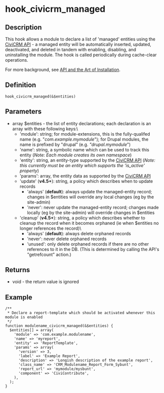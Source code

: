 # hook_civicrm_managed

## Description

This hook allows a module to declare a list of 'managed' entities using
the [CiviCRM API](https://wiki.civicrm.org/confluence/display/CRMDOC/API+Reference) - a managed
entity will be automatically inserted, updated, deactivated, and deleted
in tandem with enabling, disabling, and uninstalling the module. The
hook is called periodically during cache-clear operations.

For more background, see [API and the Art of
Installation](http://civicrm.org/blogs/totten/api-and-art-installation).

## Definition

    hook_civicrm_managed(&$entities)

## Parameters

-   array $entities - the list of entity declarations; each declaration
    is an array with these following keys:\
    -   'module': string; for module-extensions, this is the
        fully-qualifed name (e.g. "*com.example.mymodule*"); for Drupal
        modules, the name is prefixed by "drupal" (e.g.
        *"drupal.mymodule*")
    -   'name': string, a symbolic name which can be used to track this
        entity (*Note: Each module creates its own namespace*)
    -   'entity': string, an entity-type supported by the [CiviCRM
        API](https://wiki.civicrm.org/confluence/display/CRMDOC/API+Reference) (*Note: this
        currently must be an entity which supports the 'is_active'
        property*)
    -   'params': array, the entity data as supported by the [CiviCRM
        API](https://wiki.civicrm.org/confluence/display/CRMDOC/API+Reference)
    -   'update' (**v4.5+**): string, a policy which describes when to
        update records
        -   'always' (**default**): always update the managed-entity
            record; changes in $entities will override any local
            changes (eg by the site-admin)
        -   'never': never update the managed-entity record; changes
            made locally (eg by the site-admin) will override changes in
            $entities
    -   'cleanup' (**v4.5+**): string, a policy which describes whether
        to cleanup the record when it becomes orphaned (ie when
        $entities no longer references the record)\
        -   'always' (**default**): always delete orphaned records
        -   'never': never delete orphaned records
        -   'unused': only delete orphaned records if there are no other
            references to it in the DB. (This is determined by calling
            the API's "getrefcount" action.)

## Returns

-   void - the return value is ignored

## Example

    /**
     * Declare a report-template which should be activated whenever this module is enabled
     */
    function modulename_civicrm_managed(&$entities) {
      $entities[] = array(
        'module' => 'com.example.modulename',
        'name' => 'myreport',
        'entity' => 'ReportTemplate',
        'params' => array(
          'version' => 3,
          'label' => 'Example Report',
          'description' => 'Longish description of the example report',
          'class_name' => 'CRM_Modulename_Report_Form_Sybunt',
          'report_url' => 'mymodule/mysbunt',
          'component' => 'CiviContribute',
        ),
      );
    }